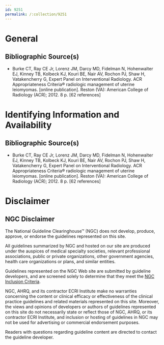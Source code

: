 ```yaml
---
id: 9251
permalink: /:collection/9251
---
```


# General

## Bibliographic Source(s)

- Burke CT, Ray CE Jr, Lorenz JM, Darcy MD, Fidelman N, Hohenwalter EJ, Kinney TB, Kolbeck KJ, Kouri BE, Nair AV, Rochon PJ, Shaw H, Vatakencherry G, Expert Panel on Interventional Radiology. ACR Appropriateness Criteria® radiologic management of uterine leiomyomas. [online publication]. Reston (VA): American College of Radiology (ACR); 2012. 8 p. [62 references]

# Identifying Information and Availability

## Bibliographic Source(s)

- Burke CT, Ray CE Jr, Lorenz JM, Darcy MD, Fidelman N, Hohenwalter EJ, Kinney TB, Kolbeck KJ, Kouri BE, Nair AV, Rochon PJ, Shaw H, Vatakencherry G, Expert Panel on Interventional Radiology. ACR Appropriateness Criteria® radiologic management of uterine leiomyomas. [online publication]. Reston (VA): American College of Radiology (ACR); 2012. 8 p. [62 references]

# Disclaimer

## NGC Disclaimer

The National Guideline Clearinghouse™ (NGC) does not develop, produce, approve, or endorse the guidelines represented on this site.

All guidelines summarized by NGC and hosted on our site are produced under the auspices of medical specialty societies, relevant professional associations, public or private organizations, other government agencies, health care organizations or plans, and similar entities.

Guidelines represented on the NGC Web site are submitted by guideline developers, and are screened solely to determine that they meet the [NGC Inclusion Criteria](/help-and-about/summaries/inclusion-criteria).

NGC, AHRQ, and its contractor ECRI Institute make no warranties concerning the content or clinical efficacy or effectiveness of the clinical practice guidelines and related materials represented on this site. Moreover, the views and opinions of developers or authors of guidelines represented on this site do not necessarily state or reflect those of NGC, AHRQ, or its contractor ECRI Institute, and inclusion or hosting of guidelines in NGC may not be used for advertising or commercial endorsement purposes.

Readers with questions regarding guideline content are directed to contact the guideline developer.

